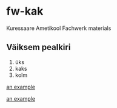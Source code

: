 # fw-kak
 Kuressaare Ametikool Fachwerk materials

## Väiksem pealkiri

1. üks
2. kaks
3. kolm

[an example](http://example.com/ "Title")

[an example](http://example.com/)

